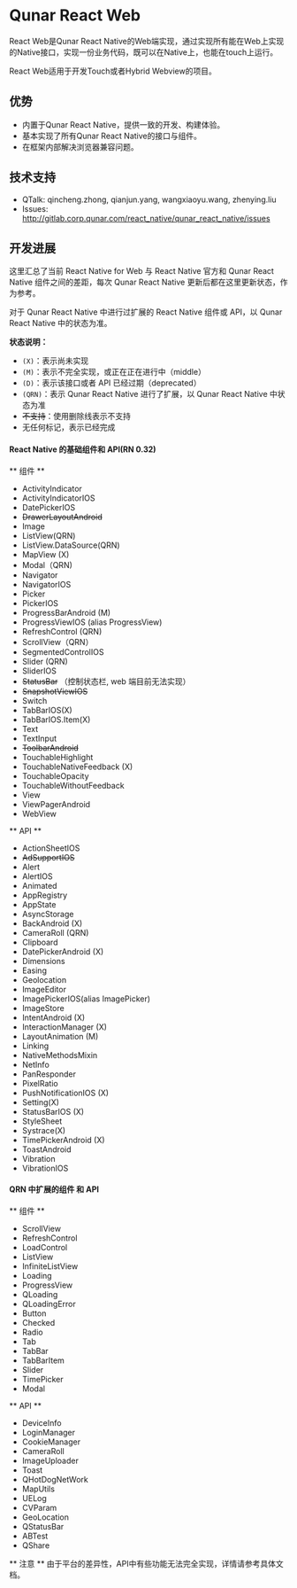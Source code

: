 Qunar React Web
=============
React Web是Qunar React Native的Web端实现，通过实现所有能在Web上实现的Native接口，实现一份业务代码，既可以在Native上，也能在touch上运行。

React Web适用于开发Touch或者Hybrid Webview的项目。


## 优势

- 内置于Qunar React Native，提供一致的开发、构建体验。
- 基本实现了所有Qunar React Native的接口与组件。
- 在框架内部解决浏览器兼容问题。

## 技术支持

- QTalk: qincheng.zhong, qianjun.yang, wangxiaoyu.wang, zhenying.liu
- Issues: http://gitlab.corp.qunar.com/react_native/qunar_react_native/issues

## 开发进展

这里汇总了当前 React Native for Web 与 React Native 官方和 Qunar React Native 组件之间的差距，每次 Qunar React Native 更新后都在这里更新状态，作为参考。

对于 Qunar React Native 中进行过扩展的 React Native 组件或 API，以 Qunar React Native 中的状态为准。

**状态说明：**

- `(X)`：表示尚未实现
- `(M)`：表示不完全实现，或正在正在进行中（middle）
- `(D)`：表示该接口或者 API 已经过期（deprecated）
- `(QRN)`：表示 Qunar React Native 进行了扩展，以 Qunar React Native 中状态为准
- ~~不支持~~：使用删除线表示不支持
- 无任何标记，表示已经完成

#### React Native 的基础组件和 API(RN 0.32)

** 组件 **

- ActivityIndicator
- ActivityIndicatorIOS
- DatePickerIOS
- ~~DrawerLayoutAndroid~~
- Image
- ListView(QRN)
- ListView.DataSource(QRN)
- MapView (X)
- Modal（QRN)
- Navigator
- NavigatorIOS
- Picker
- PickerIOS
- ProgressBarAndroid (M)
- ProgressViewIOS (alias ProgressView)
- RefreshControl (QRN)
- ScrollView（QRN）
- SegmentedControlIOS
- Slider (QRN)
- SliderIOS
- ~~StatusBar~~ （控制状态栏, web 端目前无法实现）
- ~~SnapshotViewIOS~~
- Switch
- TabBarIOS(X)
- TabBarIOS.Item(X)
- Text
- TextInput
- ~~ToolbarAndroid~~
- TouchableHighlight
- TouchableNativeFeedback (X)
- TouchableOpacity
- TouchableWithoutFeedback
- View
- ViewPagerAndroid
- WebView

** API **

- ActionSheetIOS
- ~~AdSupportIOS~~
- Alert
- AlertIOS
- Animated
- AppRegistry
- AppState
- AsyncStorage
- BackAndroid (X)
- CameraRoll (QRN)
- Clipboard
- DatePickerAndroid (X)
- Dimensions
- Easing
- Geolocation
- ImageEditor
- ImagePickerIOS(alias ImagePicker)
- ImageStore
- IntentAndroid (X)
- InteractionManager (X)
- LayoutAnimation (M)
- Linking
- NativeMethodsMixin
- NetInfo
- PanResponder
- PixelRatio
- PushNotificationIOS (X)
- Setting(X)
- StatusBarIOS (X)
- StyleSheet
- Systrace(X)
- TimePickerAndroid (X)
- ToastAndroid
- Vibration
- VibrationIOS

#### QRN 中扩展的组件 和 API

** 组件 **

- ScrollView
- RefreshControl
- LoadControl
- ListView
- InfiniteListView
- Loading
- ProgressView
- QLoading
- QLoadingError
- Button
- Checked
- Radio
- Tab
- TabBar
- TabBarItem
- Slider
- TimePicker
- Modal

** API **


- DeviceInfo
- LoginManager
- CookieManager
- CameraRoll
- ImageUploader
- Toast
- QHotDogNetWork
- MapUtils
- UELog
- CVParam
- GeoLocation
- QStatusBar
- ABTest
- QShare

** 注意 ** 由于平台的差异性，API中有些功能无法完全实现，详情请参考具体文档。
